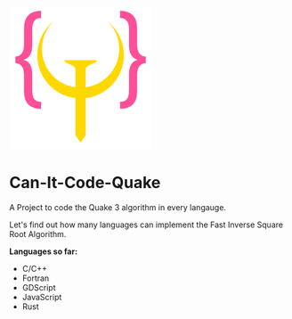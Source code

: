 ![logo.png](Assets/logo.png)
# Can-It-Code-Quake
A Project to code the Quake 3 algorithm in every langauge.

Let's find out how many languages can implement the Fast Inverse Square Root Algorithm.

**Languages so far:**
- C/C++
- Fortran
- GDScript
- JavaScript
- Rust